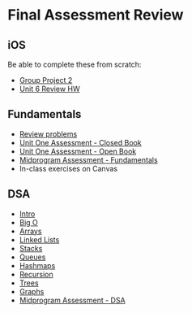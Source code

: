 # Final Assessment Review

## iOS

Be able to complete these from scratch:

- [Group Project 2](https://github.com/C4Q/AC-iOS-Unit5Group2Project)
- [Unit 6 Review HW](https://github.com/C4Q/AC-ios-unit6HW)

## Fundamentals

- [Review problems](https://canvas.instructure.com/courses/1212372/quizzes/2419210/take?preview=1)
- [Unit One Assessment - Closed Book](https://canvas.instructure.com/courses/1212372/quizzes/2346212)
- [Unit One Assessment - Open Book](https://canvas.instructure.com/courses/1212372/quizzes/2346215)
- [Midprogram Assessment - Fundamentals](https://canvas.instructure.com/courses/1212372/quizzes/2512734)
- In-class exercises on Canvas

## DSA

- [Intro](https://github.com/C4Q/AC-iOS/tree/master/lessons/dsa/Intro)
- [Big O](https://github.com/C4Q/AC-iOS/tree/master/lessons/dsa/BigONotation)
- [Arrays](https://github.com/C4Q/AC-iOS/tree/master/lessons/dsa/Arrays)
- [Linked Lists](https://github.com/C4Q/AC-iOS/tree/master/lessons/dsa/LinkedLists)
- [Stacks](https://github.com/C4Q/AC-iOS/tree/master/lessons/dsa/Stacks)
- [Queues](https://github.com/C4Q/AC-iOS/tree/master/lessons/dsa/Queues)
- [Hashmaps](https://github.com/C4Q/AC-iOS/tree/master/lessons/dsa/HashTables)
- [Recursion](https://github.com/C4Q/AC-iOS/tree/master/lessons/dsa/Recursion)
- [Trees](https://github.com/C4Q/AC-iOS/tree/master/lessons/dsa/Trees)
- [Graphs](https://github.com/C4Q/AC-iOS/tree/master/lessons/dsa/Graphs)
- [Midprogram Assessment - DSA](https://canvas.instructure.com/courses/1212372/quizzes/2512759)
